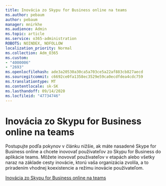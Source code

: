 ```yaml
---
title: Inovácia zo Skypu for Business online na teams
ms.author: pebaum
author: pebaum
manager: mnirkhe
ms.audience: Admin
ms.topic: article
ms.service: o365-administration
ROBOTS: NOINDEX, NOFOLLOW
localization_priority: Normal
ms.collection: Adm_O365
ms.custom:
- "4000006"
- "2693"
ms.openlocfilehash: ade3a20530a30ca5a703ce5a22af883cb827aecd
ms.sourcegitcommit: c6692ce0fa1358ec3529e59ca0ecdfdea4cdc759
ms.translationtype: MT
ms.contentlocale: sk-SK
ms.lasthandoff: 09/14/2020
ms.locfileid: "47734746"
---
```

# <a name="upgrade-from-skype-for-business-online-to-teams"></a>Inovácia zo Skypu for Business online na teams  

Postupujte podľa pokynov v článku nižšie, ak máte nasadené Skype for Business online a chcete inovovať používateľov zo Skypu for Business do aplikácie teams. Môžete inovovať používateľov v etapách alebo všetky naraz na základe cesty inovácie, ktorú vaša organizácia zvolila, a to priradením vhodnej koexistencie a režimu inovácie používateľom.

[Inovácia zo Skypu for Business online na teams](https://docs.microsoft.com/MicrosoftTeams/upgrade-to-teams-execute-skypeforbusinessonline) 